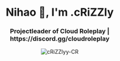 
<h1 align="center">Nihao 👋, I'm .cRiZZly</h1>
<h3 align="center">Projectleader of Cloud Roleplay | https://discord.gg/cloudroleplay</h3>

<p align="center"> <img src="https://komarev.com/ghpvc/?username=cRiZZlyy-CR&label=Profile%20views&color=0e75b6&style=flat" alt="cRiZZlyy-CR" /> </p>
